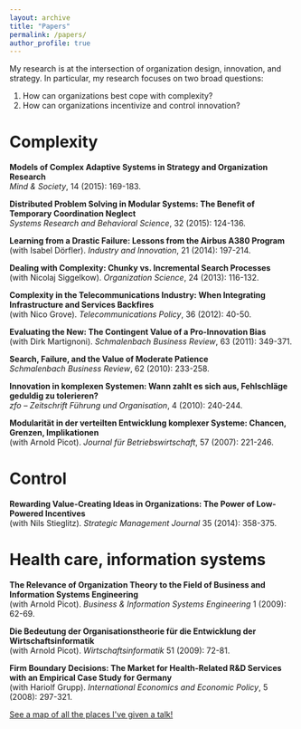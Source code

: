 ```yaml
---
layout: archive
title: "Papers"
permalink: /papers/
author_profile: true
---
```


My research is at the intersection of organization design, innovation, and strategy. In particular, my research focuses on two broad questions:

1. How can organizations best cope with complexity?
2. How can organizations incentivize and control innovation?

# Complexity

**Models of Complex Adaptive Systems in Strategy and Organization Research**  
*Mind & Society*, 14 (2015): 169-183.

**Distributed Problem Solving in Modular Systems: The Benefit of Temporary Coordination Neglect**  
*Systems Research and Behavioral Science*, 32 (2015): 124-136.

**Learning from a Drastic Failure: Lessons from the Airbus A380 Program**  
(with Isabel Dörfler). *Industry and Innovation*, 21 (2014): 197-214.

**Dealing with Complexity: Chunky vs. Incremental Search Processes**  
(with Nicolaj Siggelkow). *Organization Science*, 24 (2013): 116-132.

**Complexity in the Telecommunications Industry: When Integrating Infrastructure and Services Backfires**  
(with Nico Grove). *Telecommunications Policy*, 36 (2012): 40-50.

**Evaluating the New: The Contingent Value of a Pro-Innovation Bias**  
(with Dirk Martignoni). *Schmalenbach Business Review*, 63 (2011): 349-371.

**Search, Failure, and the Value of Moderate Patience**  
*Schmalenbach Business Review*, 62 (2010): 233-258.

**Innovation in komplexen Systemen: Wann zahlt es sich aus, Fehlschläge geduldig zu tolerieren?**  
*zfo – Zeitschrift Führung und Organisation*, 4 (2010): 240-244.

**Modularität in der verteilten Entwicklung komplexer Systeme: Chancen, Grenzen, Implikationen**  
(with Arnold Picot). *Journal für Betriebswirtschaft*, 57 (2007): 221-246.


# Control

**Rewarding Value-Creating Ideas in Organizations: The Power of Low-Powered Incentives**  
(with Nils Stieglitz). *Strategic Management Journal* 35 (2014): 358-375.


# Health care, information systems

**The Relevance of Organization Theory to the Field of Business and Information Systems Engineering**  
(with Arnold Picot). *Business & Information Systems Engineering* 1 (2009): 62-69.

**Die Bedeutung der Organisationstheorie für die Entwicklung der Wirtschaftsinformatik**  
(with Arnold Picot). *Wirtschaftsinformatik* 51 (2009): 72-81.

**Firm Boundary Decisions: The Market for Health-Related R&D Services with an Empirical Case Study for Germany**  
(with Hariolf Grupp). *International Economics and Economic Policy*, 5 (2008): 297-321.


<p style="text-decoration:underline;"><a href="/talkmap.html">See a map of all the places I've given a talk!</a></p>
